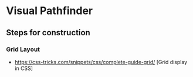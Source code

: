 # Visual Pathfinder 





## Steps for construction

### Grid Layout 

* https://css-tricks.com/snippets/css/complete-guide-grid/ [Grid display in CSS] 